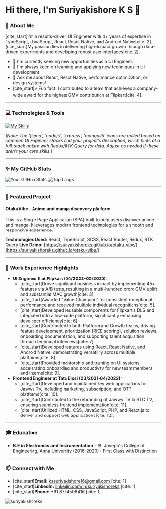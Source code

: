 # Hi there, I'm Suriyakishore K S 👋

### 🚀 About Me

[cite_start]I'm a results-driven UI Engineer with 4+ years of expertise in TypeScript, JavaScript, React, React Native, and Android Native[cite: 2]. [cite_start]My passion lies in delivering high-impact growth through data-driven experiments and developing robust user interfaces[cite: 2].

- 🔭 I'm currently seeking new opportunities as a UI Engineer.
- 🌱 I'm always keen on learning and applying new techniques in UI development.
- 💬 Ask me about React, React Native, performance optimization, or design systems!
- [cite_start]⚡ Fun fact: I contributed to a team that achieved a company-wide award for the highest GMV contribution at Flipkart[cite: 4].

---

### 💻 Technologies & Tools

[![My Skills](https://skillicons.dev/icons?i=js,ts,react,reactnative,kotlin,redux,html,css,git,figma,nodejs,express,mongodb)](https://skillicons.dev)

*(Note: The 'figma', 'nodejs', 'express', 'mongodb' icons are added based on common UI Engineer stacks and your project's description, which hints at a full-stack nature with Redux/RTK Query for data. Adjust as needed if these aren't your core skills.)*

---

### ✨ My GitHub Stats

![Your GitHub Stats](https://github-readme-stats.vercel.app/api?username=suriyakishoreks&show_icons=true&theme=radical)
![Top Langs](https://github-readme-stats.vercel.app/api/top-langs/?username=suriyakishoreks&layout=compact&theme=radical)

---

### 📌 Featured Project

#### OtakuVibe - Anime and manga discovery platform
This is a Single Page Application (SPA) built to help users discover anime and manga. It leverages modern frontend technologies for a smooth and responsive experience.

**Technologies Used:** React, TypeScript, SCSS, React Router, Redux, RTK Query
**Live Demo:** [https://suriyakishoreks.github.io/otaku-vibe/](https://suriyakishoreks.github.io/otaku-vibe/)

---

### 💼 Work Experience Highlights

* **UI Engineer II at Flipkart (04/2022-05/2025):**
    * [cite_start]Drove significant business impact by implementing 45+ features via A/B tests, resulting in a multi-hundred crore GMV uplift and substantial MAC growth[cite: 3].
    * [cite_start]Awarded "Value Champion" for consistent exceptional performance and received multiple individual recognitions[cite: 5].
    * [cite_start]Developed reusable components for Flipkart's DLS and integrated into a low-code platform, significantly enhancing developer efficiency[cite: 6].
    * [cite_start]Contributed to both Platform and Growth teams, driving feature development, prioritization (RICE scoring), solution reviews, onboarding documentation, and supporting talent acquisition through technical interviews[cite: 7].
    * [cite_start]Developed features using React, React Native, and Android Native, demonstrating versatility across multiple platforms[cite: 8].
    * [cite_start]Provided mentorship and training on UI systems, accelerating onboarding and productivity for new team members and interns[cite: 9].
* **Frontend Engineer at Tata Elxsi (03/2021-04/2022):**
    * [cite_start]Developed and maintained key web applications for Jawwy TV, including marketing, subscription, and OTT platforms[cite: 10].
    * [cite_start]Contributed to the rebranding of Jawwy TV to STC TV, ensuring seamless frontend implementation[cite: 11].
    * [cite_start]Utilized HTML, CSS, JavaScript, PHP, and React.js to deliver and support web applications[cite: 12].

---

### 🎓 Education

* **B.E in Electronics and Instrumentation** - St. Joseph's College of Engineering, Anna University (2016-2020) - First Class with Distinction

---

### 📫 Connect with Me

* [cite_start]**Email:** kssuriyakishore16@gmail.com [cite: 1]
* [cite_start]**LinkedIn:** [linkedin.com/in/suriyakishoreks](https://www.linkedin.com/in/suriyakishoreks) [cite: 1]
* [cite_start]**Phone:** +91 8754508416 [cite: 1]

<p align="left"> <img src="https://komarev.com/ghpvc/?username=suriyakishoreks&label=Profile%20views&color=0e75b6&style=flat" alt="suriyakishoreks" /> </p>

